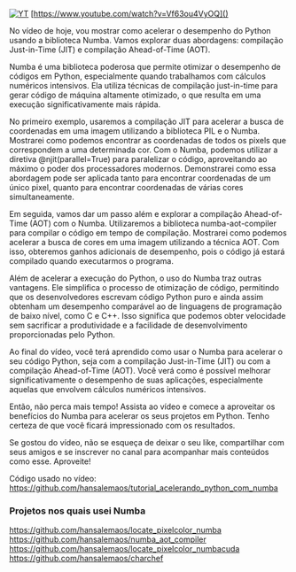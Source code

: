 [![YT](https://i.ytimg.com/vi/Vf63ou4VyOQ/maxresdefault.jpg)](https://www.youtube.com/watch?v=Vf63ou4VyOQ)
[https://www.youtube.com/watch?v=Vf63ou4VyOQ]()


No vídeo de hoje, vou mostrar como acelerar o desempenho do Python usando a biblioteca Numba. Vamos explorar duas abordagens: compilação Just-in-Time (JIT) e compilação Ahead-of-Time (AOT).

Numba é uma biblioteca poderosa que permite otimizar o desempenho de códigos em Python, especialmente quando trabalhamos com cálculos numéricos intensivos. Ela utiliza técnicas de compilação just-in-time para gerar código de máquina altamente otimizado, o que resulta em uma execução significativamente mais rápida.

No primeiro exemplo, usaremos a compilação JIT para acelerar a busca de coordenadas em uma imagem utilizando a biblioteca PIL e o Numba. Mostrarei como podemos encontrar as coordenadas de todos os pixels que correspondem a uma determinada cor. Com o Numba, podemos utilizar a diretiva @njit(parallel=True) para paralelizar o código, aproveitando ao máximo o poder dos processadores modernos. Demonstrarei como essa abordagem pode ser aplicada tanto para encontrar coordenadas de um único pixel, quanto para encontrar coordenadas de várias cores simultaneamente.

Em seguida, vamos dar um passo além e explorar a compilação Ahead-of-Time (AOT) com o Numba. Utilizaremos a biblioteca numba-aot-compiler para compilar o código em tempo de compilação. Mostrarei como podemos acelerar a busca de cores em uma imagem utilizando a técnica AOT. Com isso, obteremos ganhos adicionais de desempenho, pois o código já estará compilado quando executarmos o programa.

Além de acelerar a execução do Python, o uso do Numba traz outras vantagens. Ele simplifica o processo de otimização de código, permitindo que os desenvolvedores escrevam código Python puro e ainda assim obtenham um desempenho comparável ao de linguagens de programação de baixo nível, como C e C++. Isso significa que podemos obter velocidade sem sacrificar a produtividade e a facilidade de desenvolvimento proporcionadas pelo Python.

Ao final do vídeo, você terá aprendido como usar o Numba para acelerar o seu código Python, seja com a compilação Just-in-Time (JIT) ou com a compilação Ahead-of-Time (AOT). Você verá como é possível melhorar significativamente o desempenho de suas aplicações, especialmente aquelas que envolvem cálculos numéricos intensivos.

Então, não perca mais tempo! Assista ao vídeo e comece a aproveitar os benefícios do Numba para acelerar os seus projetos em Python. Tenho certeza de que você ficará impressionado com os resultados.

Se gostou do vídeo, não se esqueça de deixar o seu like, compartilhar com seus amigos e se inscrever no canal para acompanhar mais conteúdos como esse. Aproveite!

Código usado no vídeo: https://github.com/hansalemaos/tutorial_acelerando_python_com_numba

### Projetos nos quais usei Numba

https://github.com/hansalemaos/locate_pixelcolor_numba
https://github.com/hansalemaos/numba_aot_compiler
https://github.com/hansalemaos/locate_pixelcolor_numbacuda
https://github.com/hansalemaos/charchef
